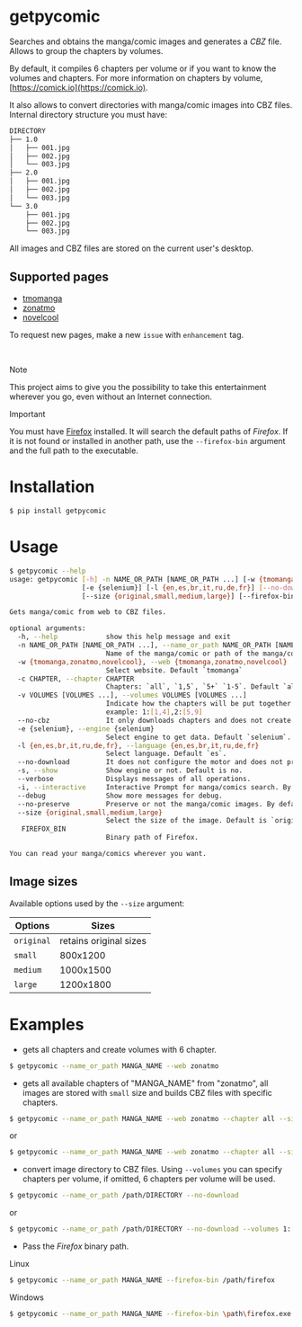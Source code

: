 # getpycomic

Searches and obtains the manga/comic images and generates a *CBZ* file. Allows to group the chapters by volumes.

By default, it compiles 6 chapters per volume or if you want to know the volumes and chapters. For more information on chapters by volume, [https://comick.io](https://comick.io).

It also allows to convert directories with manga/comic images into CBZ files. Internal directory structure you must have:

```bash
DIRECTORY
├── 1.0
│   ├── 001.jpg
│   ├── 002.jpg
│   └── 003.jpg
├── 2.0
│   ├── 001.jpg
│   ├── 002.jpg
│   └── 003.jpg
└── 3.0
    ├── 001.jpg
    ├── 002.jpg
    └── 003.jpg
```

All images and CBZ files are stored on the current user's desktop.

## Supported pages

  * [tmomanga](https://tmomanga.com/)
  * [zonatmo](https://zonatmo.com/)
  * [novelcool](https://novelcool.com/)

To request new pages, make a new `issue` with `enhancement` tag.

<br>

> [!NOTE]
> This project aims to give you the possibility to take this entertainment wherever you go, even without an Internet connection.

> [!IMPORTANT]
> You must have [Firefox](https://www.mozilla.org/) installed.
It will search the default paths of *Firefox*. If it is not found or installed in another path, use the `--firefox-bin` argument and the full path to the executable.


# Installation

```bash
$ pip install getpycomic
```


# Usage

```bash
$ getpycomic --help
usage: getpycomic [-h] -n NAME_OR_PATH [NAME_OR_PATH ...] [-w {tmomanga,zonatmo,novelcool}] [-c CHAPTER] [-v VOLUMES [VOLUMES ...]] [--no-cbz]
                  [-e {selenium}] [-l {en,es,br,it,ru,de,fr}] [--no-download] [-s] [--verbose] [-i] [--debug] [--no-preserve]
                  [--size {original,small,medium,large}] [--firefox-bin FIREFOX_BIN]

Gets manga/comic from web to CBZ files.

optional arguments:
  -h, --help            show this help message and exit
  -n NAME_OR_PATH [NAME_OR_PATH ...], --name_or_path NAME_OR_PATH [NAME_OR_PATH ...]
                        Name of the manga/comic or path of the manga/comic downloaded
  -w {tmomanga,zonatmo,novelcool}, --web {tmomanga,zonatmo,novelcool}
                        Select website. Default `tmomanga`
  -c CHAPTER, --chapter CHAPTER
                        Chapters: `all`, `1,5`, `5+` `1-5`. Default `all`.
  -v VOLUMES [VOLUMES ...], --volumes VOLUMES [VOLUMES ...]
                        Indicate how the chapters will be put together by volume in the CBZ file. By default, each volume has `6` chapters. For
                        example: 1:[1,4],2:[5,9]
  --no-cbz              It only downloads chapters and does not create CBZ files.
  -e {selenium}, --engine {selenium}
                        Select engine to get data. Default `selenium`.
  -l {en,es,br,it,ru,de,fr}, --language {en,es,br,it,ru,de,fr}
                        Select language. Default `es`.
  --no-download         It does not configure the motor and does not prepare it.
  -s, --show            Show engine or not. Default is no.
  --verbose             Displays messages of all operations.
  -i, --interactive     Interactive Prompt for manga/comics search. By default the first item found is used.
  --debug               Show more messages for debug.
  --no-preserve         Preserve or not the manga/comic images. By default the images are preserved.
  --size {original,small,medium,large}
                        Select the size of the image. Default is `original`.
   FIREFOX_BIN
                        Binary path of Firefox.

You can read your manga/comics wherever you want.
```

## Image sizes

Available options used by the `--size` argument:

| Options | Sizes |
|-|-|
| `original` | retains original sizes |
| `small` | 800x1200 |
| `medium` | 1000x1500 |
| `large` | 1200x1800 |


# Examples

* gets all chapters and create volumes with 6 chapter.

```bash
$ getpycomic --name_or_path MANGA_NAME --web zonatmo
```

* gets all available chapters of "MANGA_NAME" from "zonatmo", all images are stored with `small` size and builds CBZ files with specific chapters.

```bash
$ getpycomic --name_or_path MANGA_NAME --web zonatmo --chapter all --size small --volumes 1: [1, 15],2: [16, 30],3: [31, 45]
```
or
```bash
$ getpycomic --name_or_path MANGA_NAME --web zonatmo --chapter all --size small --volumes 1:[1,15],2:[16,30],3:[31,45]
```

* convert image directory to CBZ files. Using `--volumes` you can specify chapters per volume, if omitted, 6 chapters per volume will be used.

```bash
$ getpycomic --name_or_path /path/DIRECTORY --no-download
```
or
```bash
$ getpycomic --name_or_path /path/DIRECTORY --no-download --volumes 1:[1,3]
```

* Pass the *Firefox* binary path.

Linux
```bash
$ getpycomic --name_or_path MANGA_NAME --firefox-bin /path/firefox
```

Windows

```bash
$ getpycomic --name_or_path MANGA_NAME --firefox-bin \path\firefox.exe
```

